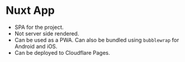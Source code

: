 # Nuxt App

- SPA for the project.
- Not server side rendered.
- Can be used as a PWA. Can also be bundled using `bubblewrap` for Android and iOS.
- Can be deployed to Cloudflare Pages.
